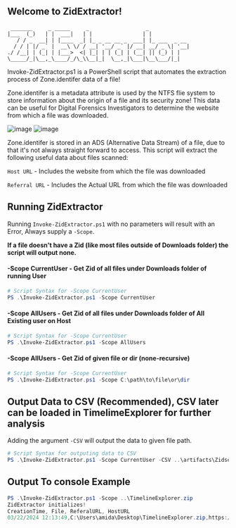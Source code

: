 ## Welcome to ZidExtractor!                                                    
```
 _______     _ _____     _                  _             
|___  (_)   | |  ___|   | |                | |            
   / / _  __| | |____  _| |_ _ __ __ _  ___| |_ ___  _ __ 
  / / | |/ _` |  __\ \/ / __| '__/ _` |/ __| __/ _ \| '__|
./ /__| | (_| | |___>  <| |_| | | (_| | (__| || (_) | |   
\_____/_|\__,_\____/_/\_\\__|_|  \__,_|\___|\__\___/|_|   
```                                               

Invoke-ZidExtractor.ps1 is a PowerShell script that automates the extraction process of Zone.identifer data of a file! 

Zone.identifer is a metadata attribute is used by the NTFS flie system to store information about the origin of a file and its security zone!
This data can be useful for Digital Forensics Investigators to determine the website from which a file was downloaded.

![image](https://github.com/amitd8/ZidExtractor/assets/97177937/63b95ae2-5f0b-423c-908f-7c67b2ee7114)
![image](https://github.com/amitd8/ZidExtractor/assets/97177937/52b9be30-dbd7-4ca7-aad6-994fbbb71a4e)

Zone.identifer is stored in an ADS (Alternative Data Stream) of a file, due to that it's not always straight forward to access.
This script will extract the following useful data about files scanned:

`Host URL` - Includes the website from which the file was downloaded

`Referral URL` - Includes the Actual URL from which the file was downloaded
## Running ZidExtractor
Running `Invoke-ZidExtractor.ps1` with no parameters will result with an Error, Always supply a `-Scope`.

**If a file doesn't have a Zid (like most files outside of Downloads folder) the script will output none.**
<a name="Scope" id="Mode0"></a>
#### -Scope CurrentUser - Get Zid of all files under Downloads folder of running User  
``` powershell
# Script Syntax for -Scope CurrentUser
PS .\Invoke-ZidExtractor.ps1 -Scope CurrentUser
```
#### -Scope AllUsers - Get Zid of all files under Downloads folder of All Existing user on Host  
``` powershell
# Script Syntax for -Scope CurrentUser 
PS .\Invoke-ZidExtractor.ps1 -Scope AllUsers
```
#### -Scope AllUsers - Get Zid of given file or dir (none-recursive)
``` powershell
# Script Syntax for -Scope CurrentUser 
PS .\Invoke-ZidExtractor.ps1 -Scope C:\path\to\file\or\dir
```
## Output Data to CSV (Recommended), CSV later can be loaded in TimelimeExplorer for further analysis
Adding the argument `-CSV` will output the data to given file path.
``` powershell
# Script Syntax for outputing data to CSV
PS .\Invoke-ZidExtractor.ps1 -Scope CurrentUser -CSV ..\artifacts\ZidsofUserAmitd.csv
```
## Output To console Example
``` powershell
PS .\Invoke-ZidExtractor.ps1 -Scope ..\TimelineExplorer.zip
ZidExtractor initializes!
CreationTime, File, ReferalURL, HostURL
03/22/2024 12:13:49,C:\Users\amida\Desktop\TimelineExplorer.zip,https://ericzimmerman.github.io/,https://f001.backblazeb2.com/file/EricZimmermanTools/net6/TimelineExplorer.zip
```
